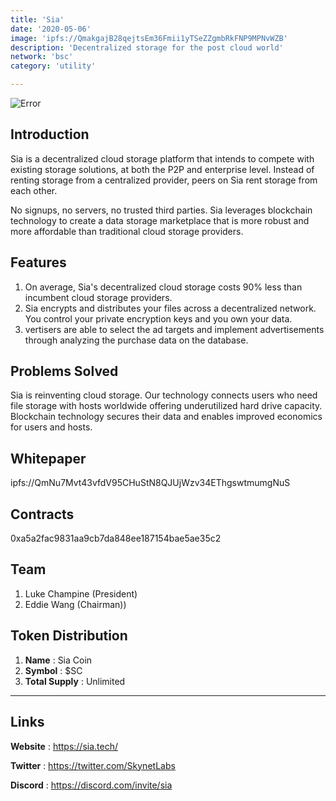 ```yaml
---
title: 'Sia'
date: '2020-05-06'
image: 'ipfs://QmakgajB28qejtsEm36Fmii1yTSeZZgmbRkFNP9MPNvWZB'
description: 'Decentralized storage for the post cloud world'
network: 'bsc'
category: 'utility'

---
```


![Error](ipfs://QmS7TzsnhCqBFiEmQLLVg1MFsRXsCk7Jw8G11Ss3fEpTb1)

## Introduction

Sia is a decentralized cloud storage platform that intends to compete with existing storage solutions, at both the P2P and enterprise level. Instead of renting storage from a centralized provider, peers on Sia rent storage from each other. 

No signups, no servers, no trusted third parties. Sia leverages blockchain technology to create a data storage marketplace that is more robust and more affordable than traditional cloud storage providers.

## Features

1. On average, Sia's decentralized cloud storage costs 90% less than incumbent cloud storage providers.
2. Sia encrypts and distributes your files across a decentralized network. You control your private encryption keys and you own your data.
3. vertisers are able to select the ad targets and implement advertisements through analyzing the purchase data on the database.


## Problems Solved

Sia is reinventing cloud storage. Our technology connects users who need file storage with hosts worldwide offering underutilized hard drive capacity. Blockchain technology secures their data and enables improved economics for users and hosts.


## Whitepaper

ipfs://QmNu7Mvt43vfdV95CHuStN8QJUjWzv34EThgswtmumgNuS

## Contracts

0xa5a2fac9831aa9cb7da848ee187154bae5ae35c2


## Team

1. Luke Champine (President)
2. Eddie Wang (Chairman))

## Token Distribution

1. **Name** : Sia Coin
2. **Symbol** : $SC
3. **Total Supply** : Unlimited

---

## Links

**Website** : <https://sia.tech/>

**Twitter** : <https://twitter.com/SkynetLabs>

**Discord** : <https://discord.com/invite/sia>

